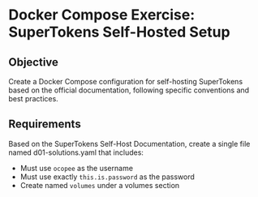 # Docker Compose Exercise: SuperTokens Self-Hosted Setup

## Objective

Create a Docker Compose configuration for self-hosting SuperTokens based on the official documentation, following specific conventions and best practices.

## Requirements

Based on the SuperTokens Self-Host Documentation, create a single file named d01-solutions.yaml that includes:

- Must use `ocopee` as the username
- Must use exactly `this.is.password` as the password
- Create named `volumes` under a volumes section

